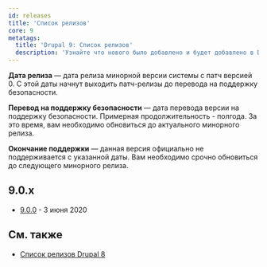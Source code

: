 ```yaml
---
id: releases
title: 'Список релизов'
core: 9
metatags:
  title: 'Drupal 9: Список релизов'
  description: 'Узнайте что нового было добавлено и будет добавлено в Drupal 9.'
---
```


**Дата релиза** — дата релиза минорной версии системы с патч версией 0. С этой даты начнут выходить патч-релизы до перевода на поддержку безопасности.

**Перевод на поддержку безопасности** — дата перевода версии на поддержку безопасности. Примерная продолжительность - полгода. За это время, вам необходимо обновиться до актуального минорного релиза.

**Окончание поддержки** — данная версия официально не поддерживается с указанной даты. Вам необходимо срочно обновиться до следующего минорного релиза.

## 9.0.x

- [9.0.0](release-9.0.0.md) - 3 июня 2020

## См. также

- [Список релизов Drupal 8](../../8/releases/releases.md)